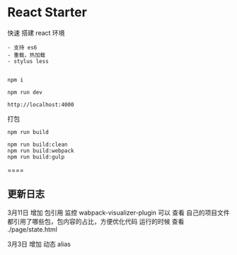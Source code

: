# React Starter

快速 搭建 react 环境

    - 支持 es6
    - 重载，热加载
    - stylus less
    

    npm i

    npm run dev

    http://localhost:4000


打包

	npm run build

	npm run build:clean
	npm run build:webpack
	npm run build:gulp


====

## 更新日志

3月11日
    增加 包引用 监控 wabpack-visualizer-plugin
    可以 查看 自己的项目文件都引用了哪些包，包内容的占比，方便优化代码
    运行的时候 查看 ./page/state.html

3月3日 
    增加 动态 alias